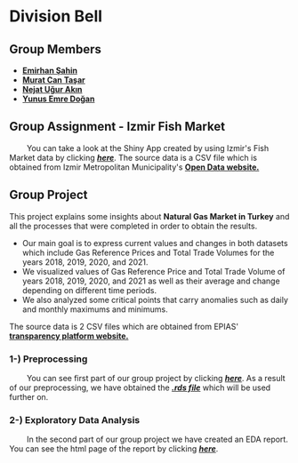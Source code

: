 # Division Bell

## Group Members

* **[Emirhan Şahin](https://pjournal.github.io/mef05-liophire/)**
* **[Murat Can Taşar](https://pjournal.github.io/mef05-mctasar/)**
* **[Nejat Uğur Akın](https://pjournal.github.io/mef05-nejatugurakin/)**
* **[Yunus Emre Doğan](https://pjournal.github.io/mef05-yunusemre91/)**

## Group Assignment - Izmir Fish Market

&nbsp;&nbsp;&nbsp;&nbsp;&nbsp;&nbsp;&nbsp; You can take a look at the Shiny App created by using Izmir's Fish Market data by clicking ***[here](https://divisionbell.shinyapps.io/fishprice/)***. The source data is a CSV file which is obtained from Izmir Metropolitan Municipality's **[Open Data website.](https://acikveri.bizizmir.com/en/dataset/balik-hal-fiyatlari/resource/022e9a4d-b184-495f-8dc2-734fb07e350c=)**

## Group Project

This project explains some insights about **Natural Gas Market in Turkey** and all the processes that were completed in order to obtain the results.

* Our main goal is to express current values and changes in both datasets which include Gas Reference Prices and Total Trade Volumes for the years 2018, 2019, 2020, and 2021.
* We visualized values of Gas Reference Price and Total Trade Volume of years 2018, 2019, 2020, and 2021 as well as their average and change depending on different time periods.
* We also analyzed some critical points that carry anomalies such as daily and monthly maximums and minimums.

The source data is 2 CSV files which are obtained from EPIAS' **[transparency platform website.](https://seffaflik.epias.com.tr/transparency/)**

### 1-) Preprocessing

&nbsp;&nbsp;&nbsp;&nbsp;&nbsp;&nbsp;&nbsp; You can see first part of our group project by clicking ***[here](https://pjournal.github.io/mef05g-division-bell/pre_processed.nb.html)***. As a result of our preprocessing, we have obtained the ***[.rds file](https://pjournal.github.io/mef05g-division-bell/natural_gas_data.rds)*** which will be used further on.

### 2-) Exploratory Data Analysis

&nbsp;&nbsp;&nbsp;&nbsp;&nbsp;&nbsp;&nbsp; In the second part of our group project we have created an EDA report. You can see the html page of the report by clicking ***[here](https://pjournal.github.io/mef05g-division-bell/eda.nb.html)***.
